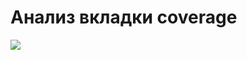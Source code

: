 # Анализ вкладки coverage

<img src="https://github.com/pinosol/readme-assets/blob/master/perfomance-analysis/coverage.jpg" />

